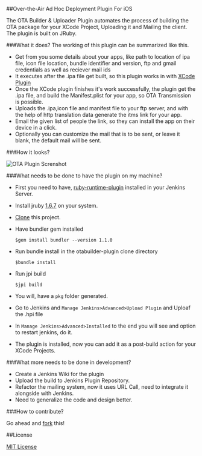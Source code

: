 ##Over-the-Air Ad Hoc Deployment Plugin For iOS

The OTA Builder & Uploader Plugin automates the process of building the OTA package for your XCode Project, Uploading it and Mailing the client. The plugin is built on JRuby.

###What it does?
The working of this plugin can be summarized like this.

*   Get from you some details about your apps, like path to location of ipa file, icon file location, bundle identifier and version, ftp and gmail credentials as well as reciever mail ids
*   It executes after the .ipa file get built, so this plugin works in  with [XCode Plugin](https://wiki.jenkins-ci.org/display/JENKINS/Xcode+Plugin)
*   Once the XCode plugin finishes it's work successfully, the plugin get the .ipa file, and build the Manifest.plist for your app, so OTA Transmission is possible.
*   Uploads the .ipa,icon file and manifest file to your ftp server, and with the help of http translation data generate the itms link for your app.
*   Email the given list of people the link, so they can install the app on their device in a click.
*   Optionally you can customize the mail that is to be sent, or leave it blank, the default mail will be sent.

###How it looks?

![OTA Plugin Screnshot](https://raw.github.com/sourcebits-jesly/otabuilder-plugin/master/resources/screenshot.png "Screenshot of OTA Builder in Jenkins Project Configuration Page")

###What needs to be done to have the plugin on my machine?

*  First you need to have, [ruby-runtime-plugin](https://github.com/jenkinsci/ruby-runtime-plugin) installed in your Jenkins Server.
*  Install jruby [1.6.7](http://jruby.org/2012/02/22/jruby-1-6-7) on your system.
*  [Clone](github-mac://openRepo/https://github.com/sourcebits-jesly/otabuilder-plugin) this project.
*  Have bundler gem installed 
     
     `$gem install bundler --version 1.1.0`
*  Run bundle install in the otabuilder-plugin clone directory
     
     `$bundle install` 
*  Run jpi build
     
     `$jpi build`
*  You will, have a `pkg` folder generated.
*  Go to Jenkins and `Manage Jenkins>Advanced>Upload Plugin` and Uploaf the .hpi file
*  In `Manage Jenkins>Advanced>Installed` to the end you will see and option to restart jenkins, do it.
*  The plugin is installed, now you can add it as a post-build action for your XCode Projects.

###What more needs to be done in development?

*  Create a Jenkins Wiki for the plugin
*  Upload the build to Jenkins Plugin Repository.
*  Refactor the mailing system, now it uses URL Call, need to integrate it alongside with Jenkins.
*  Need to generalize the code and design better.

###How to contribute?

Go ahead and [fork](https://github.com/sourcebits-jesly/otabuilder-plugin/fork_select) this!

##License

[MIT License](http://mit-license.org/)
